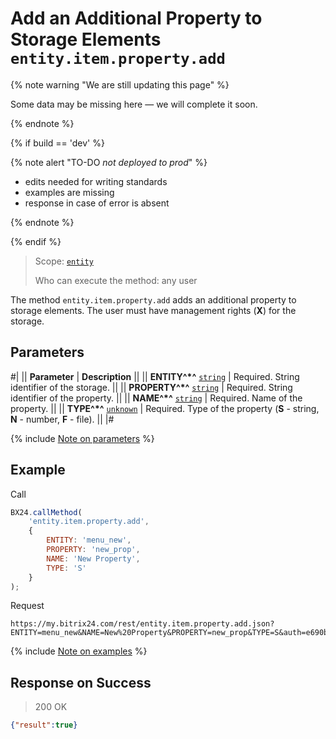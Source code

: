 # Add an Additional Property to Storage Elements `entity.item.property.add`

{% note warning "We are still updating this page" %}

Some data may be missing here — we will complete it soon.

{% endnote %}

{% if build == 'dev' %}

{% note alert "TO-DO _not deployed to prod_" %}

- edits needed for writing standards
- examples are missing
- response in case of error is absent

{% endnote %}

{% endif %}

> Scope: [`entity`](../../../scopes/permissions.md)
>
> Who can execute the method: any user

The method `entity.item.property.add` adds an additional property to storage elements. The user must have management rights (**X**) for the storage.

## Parameters

#|
|| **Parameter** | **Description** ||
|| **ENTITY^*^**
[`string`](../../../data-types.md) | Required. String identifier of the storage. ||
|| **PROPERTY^*^**
[`string`](../../../data-types.md) | Required. String identifier of the property. ||
|| **NAME^*^**
[`string`](../../../data-types.md) | Required. Name of the property. ||
|| **TYPE^*^**
[`unknown`](../../../data-types.md) | Required. Type of the property (**S** - string, **N** - number, **F** - file). ||
|#

{% include [Note on parameters](../../../../_includes/required.md) %}

## Example

Call

```js
BX24.callMethod(
    'entity.item.property.add',
    {
        ENTITY: 'menu_new',
        PROPERTY: 'new_prop',
        NAME: 'New Property',
        TYPE: 'S'
    }
);
```

Request

```http
https://my.bitrix24.com/rest/entity.item.property.add.json?ENTITY=menu_new&NAME=New%20Property&PROPERTY=new_prop&TYPE=S&auth=e690b44d2b3827d2eb9d4dbe59406dbb
```

{% include [Note on examples](../../../../_includes/examples.md) %}

## Response on Success

> 200 OK
```json
{"result":true}
```